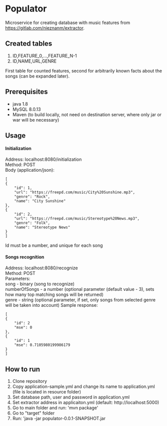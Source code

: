 # Populator

Microservice for creating database with music features from https://gitlab.com/nieznanm/extractor.

## Created tables

1. ID,FEATURE_0,...,FEATURE_N-1
2. ID,NAME,URL,GENRE

First table for counted features, second for arbitrarily known facts about the songs (can be expanded later).

## Prerequisites
- java 1.8
- MySQL 8.0.13
- Maven (to build locally, not need on destination server, where only jar or war will be necessary)

## Usage
#### Initialization
Address: localhost:8080/initialization  
Method: POST  
Body (application/json):

    [
    {
        "id": 1,
        "url": "https://freepd.com/music/City%20Sunshine.mp3",
        "genre": "Rock",
        "name": "City Sunshine"
    },
    {
        "id": 2,
        "url": "https://freepd.com/music/Stereotype%20News.mp3",
        "genre": "Folk",
        "name": "Stereotype News"
    }
    ]
Id must be a number, and unique for each song
#### Songs recognition
Address: localhost:8080/recognize  
Method: POST  
Parameters:  
song - binary (song to recognize)  
numberOfSongs - a number (optional parameter (default value - 3), sets how many top matching songs will be returned)  
genre - string (optional parameter, if set, only songs from selected genre will be taken into account)
Sample response:  

    [
    {
        "id": 2
        "mse": 0
    },
    {
        "id": 1
        "mse": 0.7105980199986179
    }
    ]
## How to run
1. Clone repository
2. Copy application-sample.yml and change its name to application.yml (file is located in resource folder)
3. Set database path, user and password in application.yml
4. Set extractor address in applicaiton.yml (default: http://localhost:5000)
4. Go to main folder and run: 'mvn package'
5. Go to "target" folder
6. Run: 'java -jar populator-0.0.1-SNAPSHOT.jar
